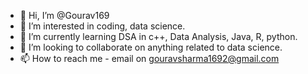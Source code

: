 - 👋 Hi, I’m @Gourav169
- 👀 I’m interested in coding, data science.
- 🌱 I’m currently learning DSA in c++, Data Analysis, Java, R, python.
- 💞️ I’m looking to collaborate on anything related to data science.
- 📫 How to reach me - email on gouravsharma1692@gmail.com

<!---
Mave16/Mave16 is a ✨ special ✨ repository because its `README.md` (this file) appears on your GitHub profile.
You can click the Preview link to take a look at your changes.
--->
